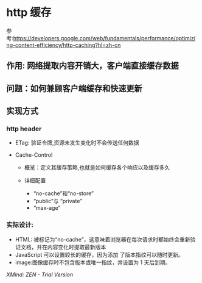 # http 缓存

参考:https://developers.google.com/web/fundamentals/performance/optimizing-content-efficiency/http-caching?hl=zh-cn

## 作用:  网络提取内容开销大，客户端直接缓存数据

## 问题：如何兼顾客户端缓存和快速更新

## 实现方式

### http header 

- ETag: 验证令牌,资源未发生变化时不会传送任何数据
- Cache-Control

	- 概览：定义其缓存策略,也就是如何缓存各个响应以及缓存多久
	- 详细配置

		- “no-cache”和“no-store”
		- “public”与 “private”
		- “max-age”

### 实际设计:

- HTML: 被标记为“no-cache”，这意味着浏览器在每次请求时都始终会重新验证文档，并在内容变化时提取最新版本
- JavaScript 可以设置较长的缓存，因为添加 了版本指纹可以随时更新。
- image:图像缓存时不包含版本或唯一指纹，并设置为 1 天后到期。

*XMind: ZEN - Trial Version*